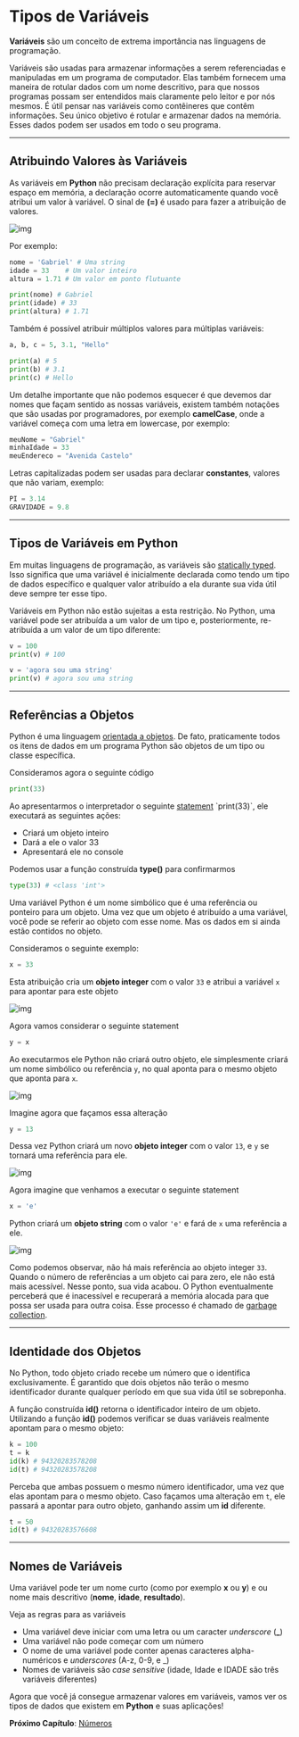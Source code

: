 # Tipos de Variáveis

**Variáveis** são um conceito de extrema importância nas linguagens de programação. 

Variáveis são usadas para armazenar informações a serem referenciadas e manipuladas em um programa de computador. Elas também fornecem uma maneira de rotular dados com um nome descritivo, para que nossos programas possam ser entendidos mais claramente pelo leitor e por nós mesmos. É útil pensar nas variáveis como contêineres que contêm informações. Seu único objetivo é rotular e armazenar dados na memória. Esses dados podem ser usados em todo o seu programa.

---------------------------------------

## Atribuindo Valores às Variáveis

As variáveis em **Python** não precisam declaração explícita para reservar espaço em memória, a declaração ocorre automaticamente quando você atribui um valor à variável. O sinal de **(=)** é usado para fazer a atribuição de valores.

![img](https://i.ibb.co/b1v1Zhd/var.png)

Por exemplo:

```python
nome = 'Gabriel' # Uma string
idade = 33    # Um valor inteiro
altura = 1.71 # Um valor em ponto flutuante

print(nome) # Gabriel
print(idade) # 33
print(altura) # 1.71
```

Também é possível atribuir múltiplos valores para múltiplas variáveis:

```python
a, b, c = 5, 3.1, "Hello"

print(a) # 5
print(b) # 3.1
print(c) # Hello
```

Um detalhe importante que não podemos esquecer é que devemos dar nomes que façam sentido as nossas variáveis, existem também notações que são usadas por programadores, por exemplo **camelCase**, onde a variável começa com uma letra em lowercase, por exemplo:

```python
meuNome = "Gabriel"
minhaIdade = 33
meuEndereco = "Avenida Castelo"
```

Letras capitalizadas podem ser usadas para declarar **constantes**, valores que não variam, exemplo:

```python
PI = 3.14
GRAVIDADE = 9.8
```

---------------------------------------

## Tipos de Variáveis em Python

Em muitas linguagens de programação, as variáveis são [statically typed](https://en.wikipedia.org/wiki/Type_system#Static_type_checking). Isso significa que uma variável é inicialmente declarada como tendo um tipo de dados específico e qualquer valor atribuído a ela durante sua vida útil deve sempre ter esse tipo.

Variáveis em Python não estão sujeitas a esta restrição. No Python, uma variável pode ser atribuída a um valor de um tipo e, posteriormente, re-atribuída a um valor de um tipo diferente:

```python
v = 100
print(v) # 100

v = 'agora sou uma string'
print(v) # agora sou uma string
```

---------------------------------------

## Referências a Objetos

Python é uma linguagem [orientada a objetos](https://en.wikipedia.org/wiki/Object-oriented_programming). De fato, praticamente todos os itens de dados em um programa Python são objetos de um tipo ou classe específica. 

Consideramos agora o seguinte código

```python
print(33)
```

Ao apresentarmos o interpretador o seguinte [statement](https://en.wikipedia.org/wiki/Statement_(computer_science)) `print(33)`, ele executará as seguintes ações:

- Criará um objeto inteiro
- Dará a ele o valor 33
- Apresentará ele no console

Podemos usar a função construída **type()** para confirmarmos

```python
type(33) # <class 'int'>
``` 

Uma variável Python é um nome simbólico que é uma referência ou ponteiro para um objeto. Uma vez que um objeto é atribuído a uma variável, você pode se referir ao objeto com esse nome. Mas os dados em si ainda estão contidos no objeto.

Consideramos o seguinte exemplo:

```python
x = 33
```

Esta atribuição cria um **objeto integer** com o valor `33` e atribui a variável `x` para apontar para este objeto

![img](https://i.ibb.co/wJWVLh7/VAR1.png)

Agora vamos considerar o seguinte statement

```python
y = x
```

Ao executarmos ele Python não criará outro objeto, ele simplesmente criará um nome simbólico ou referência `y`, no qual aponta para o mesmo objeto que aponta para `x`.

![img](https://i.ibb.co/bHCx22s/VAR2.png)

Imagine agora que façamos essa alteração

```python
y = 13
```

Dessa vez Python criará um novo **objeto integer** com o valor `13`, e `y` se tornará uma referência para ele.

![img](https://i.ibb.co/kJR94BY/VAR3.png)

Agora imagine que venhamos a executar o seguinte statement

```python
x = 'e'
```

Python criará um **objeto string** com o valor `'e'` e fará de `x` uma referência a ele.

![img](https://i.ibb.co/KXXC4f9/VAR4.png)

Como podemos observar, não há mais referência ao objeto integer `33`. Quando o número de referências a um objeto cai para zero, ele não está mais acessível. Nesse ponto, sua vida acabou. O Python eventualmente perceberá que é inacessível e recuperará a memória alocada para que possa ser usada para outra coisa. Esse processo é chamado de [garbage collection](https://stackify.com/python-garbage-collection/).

---------------------------------------

## Identidade dos Objetos

No Python, todo objeto criado recebe um número que o identifica exclusivamente. É garantido que dois objetos não terão o mesmo identificador durante qualquer período em que sua vida útil se sobreponha.

A função construída **id()** retorna o identificador inteiro de um objeto. Utilizando a função **id()** podemos verificar se duas variáveis realmente apontam para o mesmo objeto:

```python
k = 100
t = k
id(k) # 94320283578208
id(t) # 94320283578208
``` 

Perceba que ambas possuem o mesmo número identificador, uma vez que elas apontam para o mesmo objeto. Caso façamos uma alteração em `t`, ele passará a apontar para outro objeto, ganhando assim um **id** diferente.

```python
t = 50
id(t) # 94320283576608
```

---------------------------------------

## Nomes de Variáveis

Uma variável pode ter um nome curto (como por exemplo **x** ou **y**) e ou nome mais descritivo (**nome**, **idade**, **resultado**).

Veja as regras para as variáveis

- Uma variável deve iniciar com uma letra ou um caracter *underscore* (**_**)
- Uma variável não pode começar com um número
- O nome de uma variável pode conter apenas caracteres alpha-numéricos e *underscores* (A-z, 0-9, e _)
- Nomes de variáveis são *case sensitive* (idade, Idade e IDADE são três variáveis diferentes)

Agora que você já consegue armazenar valores em variáveis, vamos ver os tipos de dados que existem em **Python** e suas aplicações!

**Próximo Capítulo**: [Números](https://github.com/the-akira/Python-Iluminado/blob/master/Capitulos/05.N%C3%BAmeros.md)